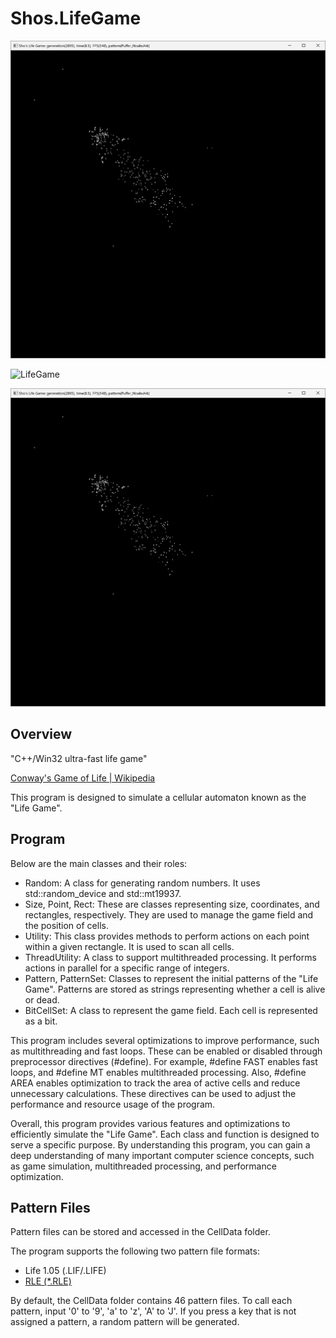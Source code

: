 # Shos.LifeGame

![LifeGame](https://github.com/Fujiwo/Shos.LifeGame/blob/ad75f0d9918889e01b941cb3e861f661ea3fed34/Images/lifegame01.png)

![LifeGame](https://github.com/Fujiwo/Shos.LifeGame/blob/d3f10a69e5d811110e2ce61c762cc321bfd114af/Images/lifefame01.20240112.161130.gif)

<!-- 
<div><video controls src="https://github.com/Fujiwo/Shos.LifeGame/raw/6dac05c4254f9cd7b37e7fe0f8287ea8ea9d6233/Images/lifefame01.20240112.161130.mp4" muted="false"></video></div>
[![Life Game](https://img.youtube.com/vi/ny-VKZEAVkg&feature=youtu.be/0.jpg)](&feature=youtu.be)
 -->

[![LifeGame](https://github.com/Fujiwo/Shos.LifeGame/blob/ad75f0d9918889e01b941cb3e861f661ea3fed34/Images/lifegame01.png)](https://youtu.be/ny-VKZEAVkg)

## Overview

&quot;C++/Win32 ultra-fast life game&quot;

[Conway's Game of Life | Wikipedia](https://en.wikipedia.org/wiki/Conway%27s_Game_of_Life)

This program is designed to simulate a cellular automaton known as the &quot;Life Game&quot;.

## Program

Below are the main classes and their roles:

- Random: A class for generating random numbers. It uses std::random_device and std::mt19937.
- Size, Point, Rect: These are classes representing size, coordinates, and rectangles, respectively. They are used to manage the game field and the position of cells.
- Utility: This class provides methods to perform actions on each point within a given rectangle. It is used to scan all cells.
- ThreadUtility: A class to support multithreaded processing. It performs actions in parallel for a specific range of integers.
- Pattern, PatternSet: Classes to represent the initial patterns of the &quot;Life Game&quot;. Patterns are stored as strings representing whether a cell is alive or dead.
- BitCellSet: A class to represent the game field. Each cell is represented as a bit.

This program includes several optimizations to improve performance, such as multithreading and fast loops. These can be enabled or disabled through preprocessor directives (#define). For example, #define FAST enables fast loops, and #define MT enables multithreaded processing. Also, #define AREA enables optimization to track the area of active cells and reduce unnecessary calculations. These directives can be used to adjust the performance and resource usage of the program.

Overall, this program provides various features and optimizations to efficiently simulate the &quot;Life Game&quot;. Each class and function is designed to serve a specific purpose. By understanding this program, you can gain a deep understanding of many important computer science concepts, such as game simulation, multithreaded processing, and performance optimization.

## Pattern Files

Pattern files can be stored and accessed in the CellData folder.

The program supports the following two pattern file formats:

- Life 1.05 (.LIF/.LIFE)
- [RLE (*.RLE)](https://en.wikipedia.org/wiki/Run-length_encoding)

By default, the CellData folder contains 46 pattern files. To call each pattern, input '0' to '9', 'a' to 'z', 'A' to 'J'. If you press a key that is not assigned a pattern, a random pattern will be generated.
